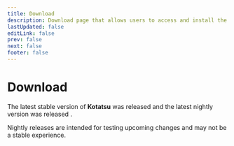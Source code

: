 ```yaml
---
title: Download
description: Download page that allows users to access and install the latest version of the app.
lastUpdated: false
editLink: false
prev: false
next: false
footer: false
---
```


<script setup>
import DownloadButtons from "@theme/components/DownloadButtons.vue";
import ReleaseDate from "@theme/components/ReleaseDate.vue";
import Changelog from "@theme/components/Changelog.vue";
</script>

# Download

The latest stable version of **Kotatsu** was released **<ReleaseDate type="stable" />** and the latest nightly version was released **<ReleaseDate type="nightly" />**.

Nightly releases are intended for testing upcoming changes and may not be a stable experience.

<DownloadButtons />

<Changelog type="stable" />